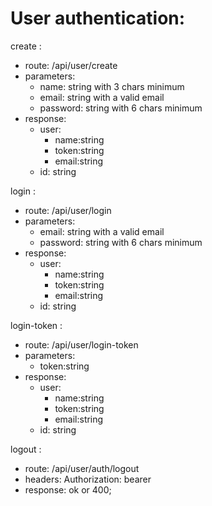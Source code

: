 # User authentication:

create :

-   route: /api/user/create
-   parameters:
    -   name: string with 3 chars minimum
    -   email: string with a valid email
    -   password: string with 6 chars minimum
-   response:
    -   user:
        -   name:string
        -   token:string
        -   email:string
    -   id: string

login :

-   route: /api/user/login
-   parameters:
    -   email: string with a valid email
    -   password: string with 6 chars minimum
-   response:
    -   user:
        -   name:string
        -   token:string
        -   email:string
    -   id: string

login-token :

-   route: /api/user/login-token
-   parameters:
    -   token:string
-   response:
    -   user:
        -   name:string
        -   token:string
        -   email:string
    -   id: string

logout :

-   route: /api/user/auth/logout
-   headers:
    Authorization: bearer
-   response:
    ok or 400;
